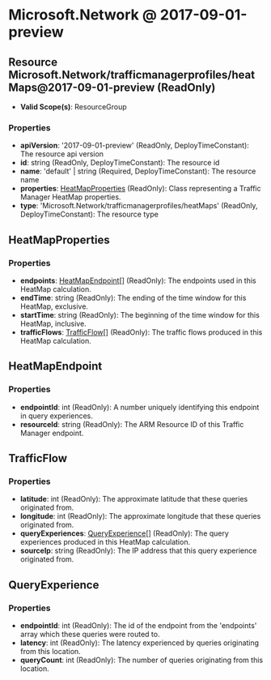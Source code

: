 # Microsoft.Network @ 2017-09-01-preview

## Resource Microsoft.Network/trafficmanagerprofiles/heatMaps@2017-09-01-preview (ReadOnly)
* **Valid Scope(s)**: ResourceGroup
### Properties
* **apiVersion**: '2017-09-01-preview' (ReadOnly, DeployTimeConstant): The resource api version
* **id**: string (ReadOnly, DeployTimeConstant): The resource id
* **name**: 'default' | string (Required, DeployTimeConstant): The resource name
* **properties**: [HeatMapProperties](#heatmapproperties) (ReadOnly): Class representing a Traffic Manager HeatMap properties.
* **type**: 'Microsoft.Network/trafficmanagerprofiles/heatMaps' (ReadOnly, DeployTimeConstant): The resource type

## HeatMapProperties
### Properties
* **endpoints**: [HeatMapEndpoint](#heatmapendpoint)[] (ReadOnly): The endpoints used in this HeatMap calculation.
* **endTime**: string (ReadOnly): The ending of the time window for this HeatMap, exclusive.
* **startTime**: string (ReadOnly): The beginning of the time window for this HeatMap, inclusive.
* **trafficFlows**: [TrafficFlow](#trafficflow)[] (ReadOnly): The traffic flows produced in this HeatMap calculation.

## HeatMapEndpoint
### Properties
* **endpointId**: int (ReadOnly): A number uniquely identifying this endpoint in query experiences.
* **resourceId**: string (ReadOnly): The ARM Resource ID of this Traffic Manager endpoint.

## TrafficFlow
### Properties
* **latitude**: int (ReadOnly): The approximate latitude that these queries originated from.
* **longitude**: int (ReadOnly): The approximate longitude that these queries originated from.
* **queryExperiences**: [QueryExperience](#queryexperience)[] (ReadOnly): The query experiences produced in this HeatMap calculation.
* **sourceIp**: string (ReadOnly): The IP address that this query experience originated from.

## QueryExperience
### Properties
* **endpointId**: int (ReadOnly): The id of the endpoint from the 'endpoints' array which these queries were routed to.
* **latency**: int (ReadOnly): The latency experienced by queries originating from this location.
* **queryCount**: int (ReadOnly): The number of queries originating from this location.

